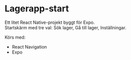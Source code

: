 # Lagerapp-start

Ett litet React Native-projekt byggt för Expo.  
Startskärm med tre val: Sök lager, Gå till lager, Inställningar.

Körs med:
- React Navigation
- Expo
